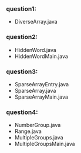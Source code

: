 ### question1:
- DiverseArray.java
### question2:
- HiddenWord.java
- HiddenWordMain.java
### question3:
- SparseArrayEntry.java
- SparseArray.java
- SparseArrayMain.java
### question4:
- NumberGroup.java
- Range.java
- MultipleGroups.java
- MultipleGroupsMain.java
